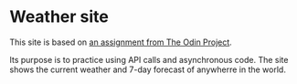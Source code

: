 # Weather site

This site is based on [an assignment from The Odin Project](https://www.theodinproject.com/paths/full-stack-javascript/courses/javascript/lessons/weather-app).

Its purpose is to practice using API calls and asynchronous code. The site shows the current weather and 7-day forecast of anywherre in the world.
